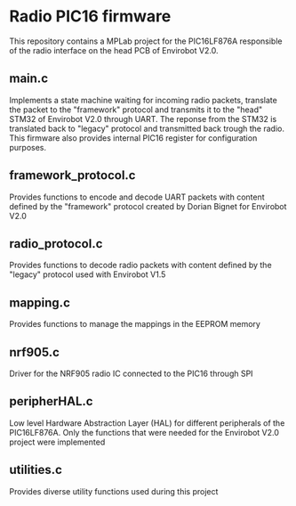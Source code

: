 # Radio PIC16 firmware
This repository contains a MPLab project for the PIC16LF876A responsible of the radio interface on the head PCB of Envirobot V2.0.

## main.c
Implements a state machine waiting for incoming radio packets, translate the packet to the "framework" protocol and transmits it to the "head" STM32 of Envirobot V2.0 through UART.
The reponse from the STM32 is translated back to "legacy" protocol and transmitted back trough the radio.
This firmware also provides internal PIC16 register for configuration purposes.

## framework_protocol.c
Provides functions to encode and decode UART packets with content defined by the "framework" protocol created by Dorian Bignet for Envirobot V2.0

## radio_protocol.c
Provides functions to decode radio packets with content defined by the "legacy" protocol used with Envirobot V1.5

## mapping.c
Provides functions to manage the mappings in the EEPROM memory

## nrf905.c
Driver for the NRF905 radio IC connected to the PIC16 through SPI

## peripherHAL.c
Low level Hardware Abstraction Layer (HAL) for different peripherals of the PIC16LF876A. Only the functions that were needed for the Envirobot V2.0 project were implemented

## utilities.c
Provides diverse utility functions used during this project